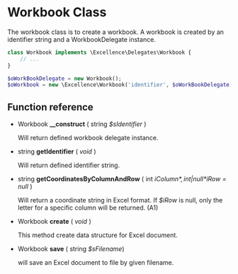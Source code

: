 # Workbook Class

The workbook class is to create a workbook. A workbook is created by an identifier string and a WorkbookDelegate instance.

```php
class Workbook implements \Excellence\Delegates\Workbook {
    // ...
}

$oWorkBookDelegate = new Workbook();
$oWorkbook = new \Excellence\Workbook('identifier', $oWorkBookDelegate);

```

## Function reference

* Workbook **__construct** ( string *$sIdentifier* )

  Will return defined workbook delegate instance.

* string **getIdentifier** ( *void* )

  Will return defined identifier string.

* string **getCoordinatesByColumnAndRow** ( int *$iColumn*, int|null *$iRow = null* )

  Will return a coordinate string in Excel format. If *$iRow* is null, only the letter
  for a specific column will be returned. (A1)

* Workbook **create** ( *void* )

  This method create data structure for Excel document.

* Workbook **save** ( string *$sFilename*)

  will save an Excel document to file by given filename.
